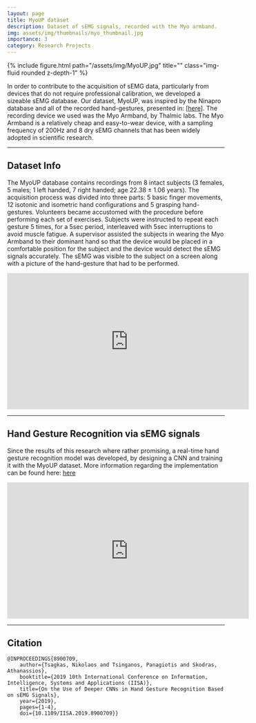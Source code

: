 ```yaml
---
layout: page
title: MyoUP dataset
description: Dataset of sEMG signals, recorded with the Myo armband.
img: assets/img/thumbnails/myo_thumbnail.jpg
importance: 3
category: Research Projects
---
```


<div class="row">
    <div class="col-sm mt-3 mt-md-0">
        {% include figure.html path="/assets/img/MyoUP.jpg" title="" class="img-fluid rounded z-depth-1" %}
    </div>
</div>

In order to contribute to the acquisition of sEMG data, particularly from devices that do not require professional calibration, we developed a sizeable sEMG database. Our dataset, MyoUP, was inspired by the Ninapro database and all of the recorded hand-gestures, presented in: 
[[here](/assets/pdf/MyoUP.pdf)]. The recording device we used was the Myo Armband, by Thalmic labs. The Myo Armband is a relatively cheap and easy-to-wear device, with a sampling frequency of 200Hz and 8 dry sEMG channels that has been widely adopted in scientific research.


---
## Dataset Info

The MyoUP database contains recordings from 8 intact subjects (3 females, 5 males; 1 left handed, 7 right handed; age 22.38 ± 1.06 years). The acquisition process was divided into three parts: 5 basic finger movements, 12 isotonic and isometric hand configurations and 5 grasping hand-gestures. Volunteers became accustomed with the procedure before performing each set of exercises. Subjects were instructed to repeat each gesture 5 times, for a 5sec period, interleaved with 5sec interruptions to avoid muscle fatigue. A supervisor assisted the subjects in wearing the Myo Armband to their dominant hand so that the device would be placed in a comfortable position for the subject and the device would detect the sEMG signals accurately. The sEMG was visible to the subject on a screen along with a picture of the hand-gesture that had to be performed.


<center>
<iframe id="video" width="560" height="315" src="https://www.youtube.com/embed/iJyF1SP5_r4?autoplay=1&mute=1&enablejsapi=1" frameborder="0" allow="encrypted-media" allowfullscreen=""></iframe>
</center>

---
## Hand Gesture Recognition via sEMG signals 

Since the results of this research where rather promising, a real-time hand gesture recognition model was developed, by designing a CNN and training it with the MyoUP dataset. More information regarding the implementation can be found here: <a href="https://github.com/tsagkas/sEMG-HandGestureRecognition">here</a>


<center>
<iframe id="video" width="560" height="315" src="https://www.youtube.com/embed/w98PkUeSu20?autoplay=1&mute=1&enablejsapi=1" frameborder="0" allow="encrypted-media" allowfullscreen=""></iframe>
</center>

---
## Citation 

```
@INPROCEEDINGS{8900709,
    author={Tsagkas, Nikolaos and Tsinganos, Panagiotis and Skodras, Athanassios},
    booktitle={2019 10th International Conference on Information, Intelligence, Systems and Applications (IISA)}, 
    title={On the Use of Deeper CNNs in Hand Gesture Recognition Based on sEMG Signals}, 
    year={2019},
    pages={1-4},
    doi={10.1109/IISA.2019.8900709}}
```